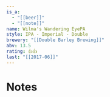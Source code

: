 ```yaml
---
is_a:
  - "[[beer]]"
  - "[[note]]"
name: Wilma's Wandering EyePA
style: IPA - Imperial - Double
brewery: "[[Double Barley Brewing]]"
abv: 13.5
rating: 👍👍
last: "[[2017-06]]"
---
```

# Notes

